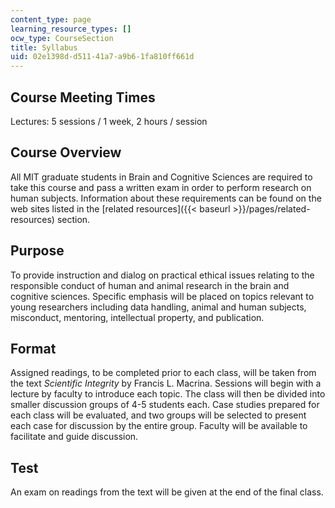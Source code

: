 ```yaml
---
content_type: page
learning_resource_types: []
ocw_type: CourseSection
title: Syllabus
uid: 02e1398d-d511-41a7-a9b6-1fa810ff661d
---
```


Course Meeting Times
--------------------

Lectures: 5 sessions / 1 week, 2 hours / session

Course Overview
---------------

All MIT graduate students in Brain and Cognitive Sciences are required to take this course and pass a written exam in order to perform research on human subjects. Information about these requirements can be found on the web sites listed in the [related resources]({{< baseurl >}}/pages/related-resources) section.

Purpose
-------

To provide instruction and dialog on practical ethical issues relating to the responsible conduct of human and animal research in the brain and cognitive sciences. Specific emphasis will be placed on topics relevant to young researchers including data handling, animal and human subjects, misconduct, mentoring, intellectual property, and publication.

Format
------

Assigned readings, to be completed prior to each class, will be taken from the text _Scientific Integrity_ by Francis L. Macrina. Sessions will begin with a lecture by faculty to introduce each topic. The class will then be divided into smaller discussion groups of 4-5 students each. Case studies prepared for each class will be evaluated, and two groups will be selected to present each case for discussion by the entire group. Faculty will be available to facilitate and guide discussion.

Test
----

An exam on readings from the text will be given at the end of the final class.